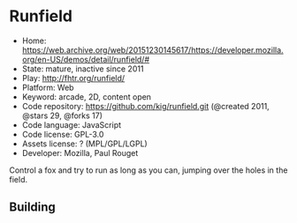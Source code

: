 # Runfield

- Home: https://web.archive.org/web/20151230145617/https://developer.mozilla.org/en-US/demos/detail/runfield/#
- State: mature, inactive since 2011
- Play: http://fhtr.org/runfield/
- Platform: Web
- Keyword: arcade, 2D, content open
- Code repository: https://github.com/kig/runfield.git (@created 2011, @stars 29, @forks 17)
- Code language: JavaScript
- Code license: GPL-3.0
- Assets license: ? (MPL/GPL/LGPL)
- Developer: Mozilla, Paul Rouget

Control a fox and try to run as long as you can, jumping over the holes in the field.

## Building
